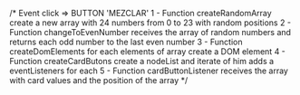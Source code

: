 /*
    Event click => BUTTON 'MEZCLAR'
    1 - Function createRandomArray create a new array with 24 numbers from 0 to 23 with random positions
    2 - Function changeToEvenNumber receives the array of random numbers and returns each odd number to the last even number
    3 - Function createDomElements for each elements of array create a DOM element
    4 - Function createCardButons create a nodeList and iterate of him adds a eventListeners for each
    5 - Function cardButtonListener receives the array with card values and the position of the array
*/